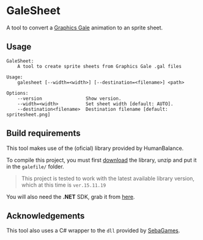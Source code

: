 # GaleSheet

A tool to convert a [Graphics Gale](https://graphicsgale.com/us/) animation to an sprite sheet.

## Usage

```
GaleSheet: 
    A tool to create sprite sheets from Graphics Gale .gal files

Usage: 
    galesheet [--width=<width>] [--destination=<filename>] <path>

Options:
    --version                Show version.
    --width=<width>          Set sheet width [default: AUTO].
    --destination<filename>  Destination filename [default: spritesheet.png]
```

## Build requirements

This tool makes use of the (oficial) library provided by HumanBalance.

To compile this project, you must first [download](https://graphicsgale.com/us/download.html) the library, unzip and put it in the `galefile/` folder.

> This project is tested to work with the latest available library version, which at this time is `ver.15.11.19`

You will also need the **.NET** SDK, grab it from [here](https://dotnet.microsoft.com/learn/dotnet/hello-world-tutorial).


## Acknowledgements

This tool also uses a C# wrapper to the `dll` provided by [SebaGames](https://twitter.com/sebagamesdev).